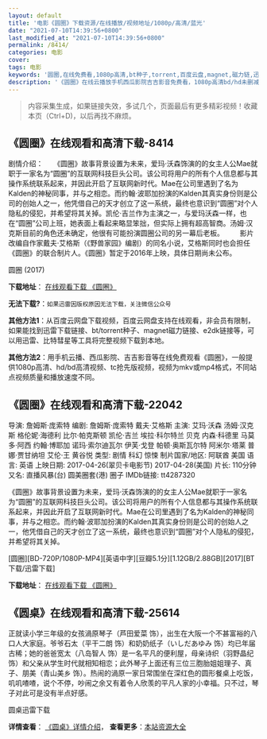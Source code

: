 ```yaml
---
layout: default
title: '电影《圆圈》下载资源/在线播放/视频地址/1080p/高清/蓝光'
date: "2021-07-10T14:39:56+0800"
last_modified_at: "2021-07-10T14:39:56+0800"
permalink: /8414/
categories: 电影
cover:
tags: 电影
keywords: '圆圈,在线免费看,1080p高清,bt种子,torrent,百度云盘,magnet,磁力链,迅雷下载资源'
description: '《圆圈》在线云播放手机西瓜影院吉吉影音免费看，1080p高清bd/hd未删减完整版和tc抢先枪版，mkv/mp4格式，附带bt/torrent种子、magnet/磁力链、百度云盘、网盘资源迅雷下载链接'
---
```


>内容采集生成，如果链接失效，多试几个，页面最后有更多精彩视频！收藏本页（Ctrl+D)，以后再找不麻烦。


## 《圆圈》在线观看和高清下载-8414

剧情介绍：　　《圆圈》故事背景设置为未来，爱玛·沃森饰演的的女主人公Mae就职于一家名为“圆圈”的互联网科技巨头公司。该公司将用户的所有个人信息都与其操作系统联系起来，并因此开启了互联网新时代。Mae在公司里遇到了名为Kalden的神秘同事，并与之相恋。而约翰·波耶加扮演的Kalden其真实身份则是公司的创始人之一，他凭借自己的天才创立了这一系统，最终也意识到“圆圈”对个人隐私的侵犯，并希望将其关掉。凯伦·吉兰作为主演之一，与爱玛沃森一样，也在“圆圈”公司上班，她表面上看起来略显笨拙，但实际上拥有超高智商。汤姆·汉克斯目前的角色还未确定，他很有可能扮演圆圈公司的另一幕后老板。 　　影片改编自作家戴夫·艾格斯（《野兽家园》编剧）的同名小说，艾格斯同时也会担任《圆圈》的联合制片人。《圆圈》暂定于2016年上映，具体日期尚未公布。


圆圈 (2017)

**下载地址**： [在线观看下载 《圆圈》](https://www.btbtdy.me/btdy/dy11012.html) 


**无法下载?**：`如果迅雷因版权原因无法下载，关注微信公众号 `

**其他方法1**：从百度云网盘下载视频，百度云网盘支持在线观看，非会员有限制，如果能找到迅雷下载链接、bt/torrent种子、magnet磁力链接、e2dk链接等，可以用迅雷、比特彗星等工具将完整视频下载到本地。

**其他方法2**：用手机云播、西瓜影院、吉吉影音等在线免费观看《圆圈》，一般提供1080p高清、hd/bd高清视频、tc抢先版视频，视频为mkv或mp4格式，不同站点视频质量和播放速度不同。


## 《圆圈》在线观看和高清下载-22042

导演: 詹姆斯·庞索特 编剧: 詹姆斯·庞索特 戴夫·艾格斯 主演: 艾玛·沃森 汤姆·汉克斯 格伦妮·海德利 比尔·帕克斯顿 凯伦·吉兰 埃拉·科尔特兰 贝克 内森·科德里 马莫多·阿西 约翰·博耶加 诺玛·索尔迪瓦尔 伊芙·戈登 帕顿·奥斯瓦尔特 阿米尔·塔莱 普娜·贾甘纳坦 艾伦·王 黄谷悦 类型: 剧情 科幻 惊悚 制片国家/地区: 阿联酋 美国 语言: 英语 上映日期: 2017-04-26(翠贝卡电影节) 2017-04-28(美国) 片长: 110分钟 又名: 直播风暴(台) 圆美圈套(港) 圈子 IMDb链接: tt4287320

《圆圈》故事背景设置为未来，爱玛·沃森饰演的的女主人公Mae就职于一家名为“圆圈”的互联网科技巨头公司。该公司将用户的所有个人信息都与其操作系统联系起来，并因此开启了互联网新时代。Mae在公司里遇到了名为Kalden的神秘同事，并与之相恋。而约翰·波耶加扮演的Kalden其真实身份则是公司的创始人之一，他凭借自己的天才创立了这一系统，最终也意识到“圆圈”对个人隐私的侵犯，并希望将其关掉。


[圆圈][BD-720P/1080P-MP4][英语中字][豆瓣5.1分][1.12GB/2.88GB][2017][BT下载/迅雷下载]

**下载地址**： [在线观看下载 《圆圈》](https://www.btdx8.com/torrent/yq_2017.html) 


## 《圆桌》在线观看和高清下载-25614

正就读小学三年级的女孩渦原琴子（芦田爱菜 饰），出生在大阪一个不甚富裕的八口人大家庭。爷爷石太（平干二朗 饰）和奶奶纸子（いしだあゆみ 饰）均已年届古稀；她的爸爸宽太（八岛智人 饰）是一名平凡的便利屋，母亲诗织（羽野晶纪 饰）和父亲从学生时代就相知相恋；此外琴子上面还有三位三胞胎姐姐理子、真子、朋美（青山美乡 饰）。热闹的渦原一家日常围坐在深红色的圆形餐桌上吃饭，叽叽喳喳，说个不停，吵闹之余又有着令人欣羡的平凡人家的小幸福。只不过，琴子对此可是没有半点好感。


圆桌迅雷下载

**详情查看**： [《圆桌》详情介绍](/movie/25614/)， **查看更多**：[本站资源大全](/movie/t/all/)

